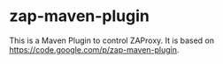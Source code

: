 zap-maven-plugin
================

This is a Maven Plugin to control ZAProxy. It is based on https://code.google.com/p/zap-maven-plugin.
